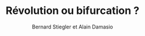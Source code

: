 ---
title: Révolution ou bifurcation ?
slug: revolution-ou-bifurcation
author: Bernard Stiegler et Alain Damasio
cover: revolution-ou-bifurcation.png
summary: 'Le Ground Control reçoit Bernard Stiegler et Alain Damasio&nbsp;: Révolution
  ou bifurcation. Un événement organisé avec la librairie Charybde.'
mandatory: false
free_resource: https://www.youtube.com/watch?v=Jth1eFyjt-M
paths:
- "/competences/comprendre"
- "/competences/concevoir"
- "/competences/entreprendre"
- "/parcours/strategie-de-communication-numerique-et-design-d-experience"
---